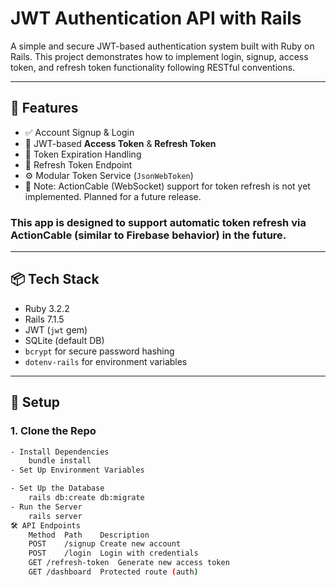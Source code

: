 # JWT Authentication API with Rails

A simple and secure JWT-based authentication system built with Ruby on Rails. This project demonstrates how to implement login, signup, access token, and refresh token functionality following RESTful conventions.

---

## 🔐 Features

- ✅ Account Signup & Login
- 🔐 JWT-based **Access Token** & **Refresh Token**
- 🚫 Token Expiration Handling
- 🔄 Refresh Token Endpoint
- ⚙️ Modular Token Service (`JsonWebToken`)
- 🚧 Note: ActionCable (WebSocket) support for token refresh is not yet implemented. Planned for a future release.

### This app is designed to support automatic token refresh via ActionCable (similar to Firebase behavior) in the future.
---

## 📦 Tech Stack

- Ruby 3.2.2
- Rails 7.1.5
- JWT (`jwt` gem)
- SQLite (default DB)
- `bcrypt` for secure password hashing
- `dotenv-rails` for environment variables

---

## 🚀 Setup

### 1. Clone the Repo

```bash
- Install Dependencies
    bundle install
- Set Up Environment Variables

- Set Up the Database
    rails db:create db:migrate
- Run the Server
    rails server
🛠️ API Endpoints
    Method	Path	Description
    POST	/signup	Create new account
    POST	/login	Login with credentials
    GET	/refresh-token	Generate new access token
    GET	/dashboard	Protected route (auth)
